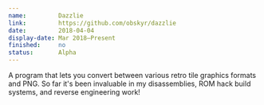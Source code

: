 ```yaml
---
name:         Dazzlie
link:         https://github.com/obskyr/dazzlie
date:         2018-04-04
display-date: Mar 2018—Present
finished:     no
status:       Alpha
---
```

A program that lets you convert between various retro tile graphics formats and PNG. So far it's been invaluable in my disassemblies, ROM hack build systems, and reverse engineering work!
